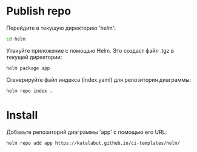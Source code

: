 # Publish repo

Перейдите в текущую директорию 'helm':
```bash
cd helm
```
Упакуйте приложение с помощью Helm. Это создаст файл .tgz в текущей директории:
```bash
helm package app
```
Сгенерируйте файл индекса (index.yaml) для репозитория диаграммы:
```bash
helm repo index .
```
# Install

Добавьте репозиторий диаграммы 'app' с помощью его URL:
```bash
helm repo add app https://katalabut.github.io/ci-templates/helm/
```
